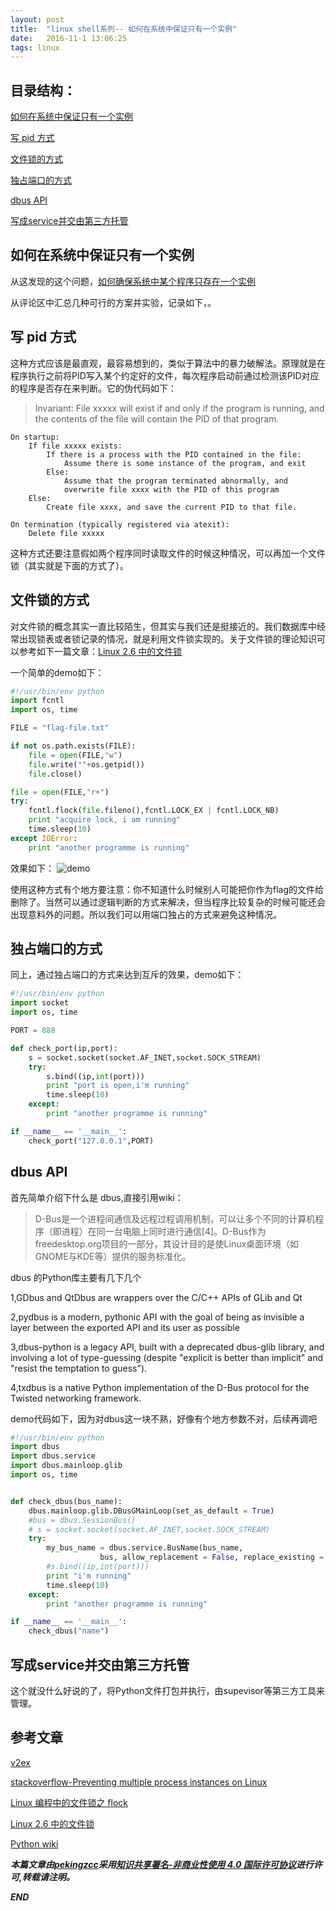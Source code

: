 ```yaml
---
layout: post
title:  "linux shell系列-- 如何在系统中保证只有一个实例"
date:   2016-11-1 13:06:25
tags: linux
---
```


## 目录结构：

[如何在系统中保证只有一个实例 ](#A)

[写 pid 方式 ](#B)

[文件锁的方式](#C)

[独占端口的方式](#D)

[ dbus API](#E)

[写成service并交由第三方托管](#F)



<a name="A"></a>

## 如何在系统中保证只有一个实例

从这发现的这个问题，[如何确保系统中某个程序只存在一个实例](https://www.v2ex.com/t/316723#reply21)

从评论区中汇总几种可行的方案并实验，记录如下，。



<a name="B"></a>

## 写 pid 方式 

这种方式应该是最直观，最容易想到的，类似于算法中的暴力破解法。原理就是在程序执行之前将PID写入某个约定好的文件，每次程序启动前通过检测该PID对应的程序是否存在来判断。它的伪代码如下：

 > Invariant:
    File xxxxx will exist if and only if the program is running, and the
    contents of the file will contain the PID of that program.

    On startup:
        If file xxxxx exists:
            If there is a process with the PID contained in the file:
                Assume there is some instance of the program, and exit
            Else:
                Assume that the program terminated abnormally, and
                overwrite file xxxx with the PID of this program
        Else:
            Create file xxxx, and save the current PID to that file.

    On termination (typically registered via atexit):
        Delete file xxxxx

这种方式还要注意假如两个程序同时读取文件的时候这种情况，可以再加一个文件锁（其实就是下面的方式了）。

<a name="C"></a>

## 文件锁的方式

对文件锁的概念其实一直比较陌生，但其实与我们还是挺接近的。我们数据库中经常出现锁表或者锁记录的情况，就是利用文件锁实现的。关于文件锁的理论知识可以参考如下一篇文章：[Linux 2.6 中的文件锁](https://www.ibm.com/developerworks/cn/linux/l-cn-filelock/)

一个简单的demo如下：

```python
#!/usr/bin/env python
import fcntl
import os, time

FILE = "flag-file.txt"

if not os.path.exists(FILE):
    file = open(FILE,"w")
    file.write(""+os.getpid())
    file.close()

file = open(FILE,"r+")
try:
    fcntl.flock(file.fileno(),fcntl.LOCK_EX | fcntl.LOCK_NB)
    print "acquire lock, i am running"
    time.sleep(10)    
except IOError:
    print "another programme is running"

```

效果如下：
![demo](https://raw.githubusercontent.com/zhangchenchen/zhangchenchen.github.io/hexo/images/2016-11-01fcntl.png)
 
使用这种方式有个地方要注意：你不知道什么时候别人可能把你作为flag的文件给删除了。当然可以通过逻辑判断的方式来解决，但当程序比较复杂的时候可能还会出现意料外的问题。所以我们可以用端口独占的方式来避免这种情况。

<a name="D"></a>

## 独占端口的方式

同上，通过独占端口的方式来达到互斥的效果，demo如下：

```python
#!/usr/bin/env python
import socket
import os, time

PORT = 888

def check_port(ip,port):
    s = socket.socket(socket.AF_INET,socket.SOCK_STREAM)
    try:
        s.bind((ip,int(port)))
        print "port is open,i'm running"
        time.sleep(10)
    except:
        print "another programme is running"

if __name__ == '__main__':
    check_port("127.0.0.1",PORT)

```


<a name="E"></a>

## dbus API

首先简单介绍下什么是 dbus,直接引用wiki：
 >D-Bus是一个进程间通信及远程过程调用机制，可以让多个不同的计算机程序（即进程）在同一台电脑上同时进行通信[4]。D-Bus作为freedesktop.org项目的一部分，其设计目的是使Linux桌面环境（如GNOME与KDE等）提供的服务标准化。

 dbus 的Python库主要有几下几个

 1,GDbus and QtDbus are wrappers over the C/C++ APIs of GLib and Qt

 2,pydbus is a modern, pythonic API with the goal of being as invisible a layer between the exported API and its user as possible
 
 3,dbus-python is a legacy API, built with a deprecated dbus-glib library, and involving a lot of type-guessing (despite "explicit is better than implicit" and "resist the temptation to guess").
 
 4,txdbus is a native Python implementation of the D-Bus protocol for the Twisted networking framework.

demo代码如下，因为对dbus这一块不熟，好像有个地方参数不对，后续再调吧

```python
#!/usr/bin/env python
import dbus
import dbus.service
import dbus.mainloop.glib
import os, time


def check_dbus(bus_name):
    dbus.mainloop.glib.DBusGMainLoop(set_as_default = True)
    #bus = dbus.SessionBus()
    # s = socket.socket(socket.AF_INET,socket.SOCK_STREAM)
    try:
        my_bus_name = dbus.service.BusName(bus_name,
                    bus, allow_replacement = False, replace_existing = True, do_not_queue = True)
        #s.bind((ip,int(port)))
        print "i'm running"
        time.sleep(10)
    except:
        print "another programme is running"

if __name__ == '__main__':
    check_dbus("name")

```



<a name="F"></a>

## 写成service并交由第三方托管

这个就没什么好说的了，将Python文件打包并执行，由supevisor等第三方工具来管理。




## 参考文章

[v2ex](https://www.v2ex.com/t/316723#reply21)

[stackoverflow-Preventing multiple process instances on Linux](http://stackoverflow.com/questions/2964391/preventing-multiple-process-instances-on-linux)

[Linux 编程中的文件锁之 flock](http://blog.jobbole.com/102538/)

[Linux 2.6 中的文件锁](https://www.ibm.com/developerworks/cn/linux/l-cn-filelock/)

[Python wiki](https://wiki.python.org/moin/DbusExamples)




***本篇文章由[pekingzcc](https://zhangchenchen.github.io/)采用[知识共享署名-非商业性使用 4.0 国际许可协议](https://creativecommons.org/licenses/by-nc-sa/4.0/)进行许可,转载请注明。***


 ***END***
